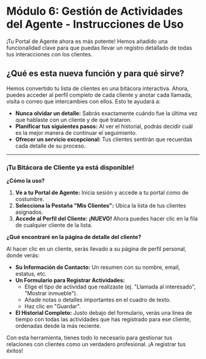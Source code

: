 # Módulo 6: Gestión de Actividades del Agente - Instrucciones de Uso

¡Tu Portal de Agente ahora es más potente! Hemos añadido una funcionalidad clave para que puedas llevar un registro detallado de todas tus interacciones con los clientes.

## ¿Qué es esta nueva función y para qué sirve?

Hemos convertido tu lista de clientes en una bitácora interactiva. Ahora, puedes acceder al perfil completo de cada cliente y anotar cada llamada, visita o correo que intercambies con ellos. Esto te ayudará a:
-   **Nunca olvidar un detalle:** Sabrás exactamente cuándo fue la última vez que hablaste con un cliente y de qué trataron.
-   **Planificar tus siguientes pasos:** Al ver el historial, podrás decidir cuál es la mejor manera de continuar el seguimiento.
-   **Ofrecer un servicio excepcional:** Tus clientes sentirán que recuerdas cada detalle de su proceso.

---

### **¡Tu Bitácora de Cliente ya está disponible!**

**¿Cómo la uso?**

1.  **Ve a tu Portal de Agente:** Inicia sesión y accede a tu portal como de costumbre.
2.  **Selecciona la Pestaña "Mis Clientes":** Ubica la lista de tus clientes asignados.
3.  **Accede al Perfil del Cliente:** **¡NUEVO!** Ahora puedes hacer clic en la fila de cualquier cliente de la lista.

**¿Qué encontraré en la página de detalle del cliente?**

Al hacer clic en un cliente, serás llevado a su página de perfil personal, donde verás:
-   **Su Información de Contacto:** Un resumen con su nombre, email, estatus, etc.
-   **Un Formulario para Registrar Actividades:**
    -   Elige el tipo de actividad que realizaste (ej. "Llamada al interesado", "Mostrar inmueble").
    -   Añade notas o detalles importantes en el cuadro de texto.
    -   Haz clic en "Guardar".
-   **El Historial Completo:** Justo debajo del formulario, verás una línea de tiempo con todas las actividades que has registrado para ese cliente, ordenadas desde la más reciente.

Con esta herramienta, tienes todo lo necesario para gestionar tus relaciones con clientes como un verdadero profesional. ¡A registrar tus éxitos!